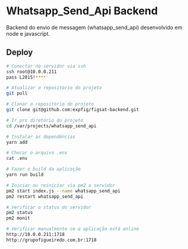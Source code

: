 # Whatsapp_Send_Api Backend

Backend do envio de messagem (whatsapp_send_api) desenvolvido em node e javascript.

## Deploy

```bash
# Conectar no servidor via ssh
ssh root@10.0.0.211
pass L2015!****

# Atualizar o repositório do projeto
git pull

# Clonar o repositório do projeto
git clone git@github.com:expfig/figsat-backend.git

# Ir pro diretório do projeto
cd /var/projects/whatsapp_send_api

# Instalar as dependências
yarn add

# Checar o arquivo .env
cat .env

# Fazer o build da aplicação
yarn run build

# Iniciar ou reiniciar via pm2 o servidor
pm2 start index.js --name whatsapp_send_api
pm2 restart whatsapp_send_api

# Verificar o status do servidor
pm2 status
pm2 monit

# Verificar manualmente se a aplicação está online
http://10.0.0.211:1718
http://grupofigueiredo.com.br:1718
```
